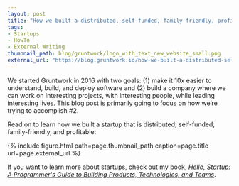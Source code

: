 ```yaml
---
layout: post
title: "How we built a distributed, self-funded, family-friendly, profitable startup"
tags:
- Startups
- HowTo
- External Writing
thumbnail_path: blog/gruntwork/logo_with_text_new_website_small.png
external_url: "https://blog.gruntwork.io/how-we-built-a-distributed-self-funded-family-friendly-profitable-startup-93635feb5ace"
---
```


We started Gruntwork in 2016 with two goals: (1) make it 10x easier to understand, build, and deploy software and (2) 
build a company where we can work on interesting projects, with interesting people, while leading interesting lives. 
This blog post is primarily going to focus on how we’re trying to accomplish #2. 
 
Read on to learn how we built a startup that is distributed, self-funded, family-friendly, and profitable:

{% include figure.html path=page.thumbnail_path caption=page.title url=page.external_url %}

If you want to learn more about startups, check out my book, *[Hello, Startup: A Programmer's Guide to Building 
Products, Technologies, and Teams](https://www.hello-startup.net/)*.